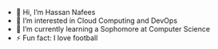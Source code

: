 - 👋 Hi, I’m Hassan Nafees
- 👀 I’m interested in Cloud Computing and DevOps
- 🌱 I’m currently learning a Sophomore at Computer Science
- ⚡ Fun fact: I love football

<!---
hassanh5n/hassanh5n is a ✨ special ✨ repository because its `README.md` (this file) appears on your GitHub profile.
You can click the Preview link to take a look at your changes.
--->

